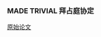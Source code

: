 ###  MADE TRIVIAL 拜占庭协定
[原始论文](https://people.csail.mit.edu/silvio/Selected%20Scientific%20Papers/Distributed%20Computation/BYZANTYNE%20AGREEMENT%20MADE%20TRIVIAL.pdf)


